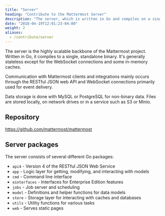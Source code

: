 ```yaml
---
title: "Server"
heading: "Contribute to the Mattermost Server"
description: "The server, which is written in Go and compiles on a single binary, is the highly scalable backbone of the Mattermost project."
date: "2018-04-19T12:01:23-04:00"
weight: 2
aliases:
  - /contribute/server
---
```


The server is the highly scalable backbone of the Mattermost project. Written in Go, it compiles to a single, standalone binary. It's generally stateless except for the WebSocket connections and some in-memory caches.

Communication with Mattermost clients and integrations mainly occurs through the RESTful JSON web API and WebSocket connections primarily used for event delivery.

Data storage is done with MySQL or PostgreSQL for non-binary data. Files are stored locally, on network drives or in a service such as S3 or Minio.

## Repository

https://github.com/mattermost/mattermost

## Server packages

The server consists of several different Go packages:

* `api4` - Version 4 of the RESTful JSON Web Service
* `app` - Logic layer for getting, modifying, and interacting with models
* `cmd` - Command line interface
* `einterfaces` - Interfaces for Enterprise Edition features
* `jobs` - Job server and scheduling
* `model` - Definitions and helper functions for data models
* `store` - Storage layer for interacting with caches and databases
* `utils` - Utility functions for various tasks
* `web` - Serves static pages
